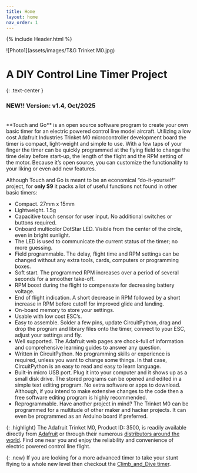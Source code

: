 ```yaml
---
title: Home
layout: home
nav_order: 1
---
```


{% include Header.html %}

![Photo1](assets/images/T&G Trinket M0.jpg)

# A DIY Control Line Timer Project
{: .text-center }

### **NEW!!** Version: v1.4, Oct/2025
<br>
**Touch and Go** is an open source software program to create your own basic timer for an electric powered control line model aircraft.  Utilizing a low cost Adafruit Industries Trinket M0 microcontroller development board the timer is compact, light-weight and simple to use.   With a few taps of your finger the timer can be quickly programmed at the flying field to change the time delay before start-up, the length of the flight and the RPM setting of the motor.  Because it’s open source, you can customize the functionality to your liking or even add new features.

Although Touch and Go is meant to be an economical “do-it-yourself“ project, for **only $9** it packs a lot of useful functions not found in other basic timers:
- Compact.  27mm x 15mm
-	Lightweight.  1.5g
-	Capacitive touch sensor for user input.  No additional switches or buttons required.
-	Onboard multicolor DotStar LED.  Visible from the center of the circle, even in bright sunlight.
- The LED is used to communicate the current status of the timer; no more guessing.
-	Field programmable. The delay, flight time and RPM settings can be changed without any extra tools, cards, computers or programming boxes.
-	Soft start.  The programmed RPM increases over a period of several seconds for a smoother take-off.
- RPM boost during the flight to compensate for decreasing battery voltage.
- End of flight indication. A short decrease in RPM followed by a short increase in RPM before cutoff for improved glide and landing.
-	On-board memory to store your settings.
-	Usable with low cost ESC’s.
-	Easy to assemble.  Solder a few pins, update CircuitPython, drag and drop the program and library files onto the timer, connect to your ESC, adjust your settings and fly.
-	Well supported.  The Adafruit web pages are chock-full of information and comprehensive learning guides to answer any question.
-	Written in CircuitPython.  No programming skills or experience is required, unless you want to change some things. In that case, CircuitPython is an easy to read and easy to learn language.
-	Built-in micro USB port.  Plug it into your computer and it shows up as a small disk drive.  The stored programs can be opened and edited in a simple text editing program.  No extra software or apps to download.  Although, if you intend to make extensive changes to the code then a free software editing program is highly recommended.
-	Reprogrammable.  Have another project in mind?  The Trinket M0 can be programmed for a multitude of other maker and hacker projects.  It can even be programmed as an Arduino board if preferred.

{: .highlight}
The Adafruit Trinket M0, Product ID: 3500, is readily available directly from <a href="https://www.adafruit.com/product/3500" target="_blank">Adafruit</a> or through their numerous <a href="https://www.adafruit.com/distributors" target="_blank">distributors around the world</a>.  Find one near you and enjoy the reliability and convenience of electric powered control line flight.

{: .new}
If you are looking for a more advanced timer to take your stunt flying to a whole new level then checkout the [Climb_and_Dive timer][1].

[1]: https://circuitflyer.com/Climb_and_Dive/
